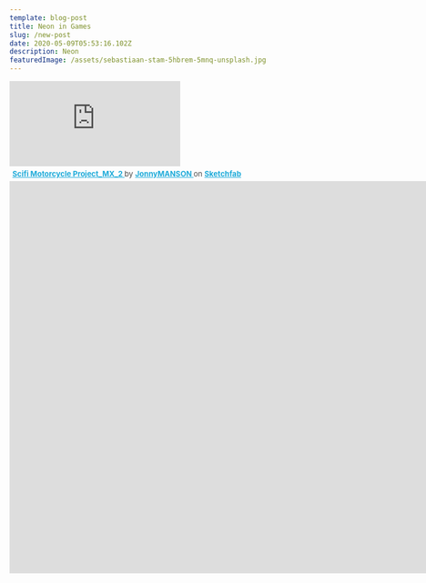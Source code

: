 ```yaml
---
template: blog-post
title: Neon in Games
slug: /new-post
date: 2020-05-09T05:53:16.102Z
description: Neon
featuredImage: /assets/sebastiaan-stam-5hbrem-5mnq-unsplash.jpg
---
```

<div class="sketchfab-embed-wrapper"> <iframe title="Scifi Motorcycle Project_MX_2" frameborder="0" allowfullscreen mozallowfullscreen="true" webkitallowfullscreen="true" allow="autoplay; fullscreen; xr-spatial-tracking" xr-spatial-tracking execution-while-out-of-viewport execution-while-not-rendered web-share src="https://sketchfab.com/models/017d95fd42b2445f905dfe4613ee859e/embed"> </iframe> <p style="font-size: 13px; font-weight: normal; margin: 5px; color: #4A4A4A;"> <a href="https://sketchfab.com/3d-models/scifi-motorcycle-project-mx-2-017d95fd42b2445f905dfe4613ee859e?utm_medium=embed&utm_campaign=share-popup&utm_content=017d95fd42b2445f905dfe4613ee859e" target="_blank" style="font-weight: bold; color: #1CAAD9;"> Scifi Motorcycle Project_MX_2 </a> by <a href="https://sketchfab.com/JonnyMANSON?utm_medium=embed&utm_campaign=share-popup&utm_content=017d95fd42b2445f905dfe4613ee859e" target="_blank" style="font-weight: bold; color: #1CAAD9;"> JonnyMANSON </a> on <a href="https://sketchfab.com?utm_medium=embed&utm_campaign=share-popup&utm_content=017d95fd42b2445f905dfe4613ee859e" target="_blank" style="font-weight: bold; color: #1CAAD9;">Sketchfab</a></p></div>


<iframe width="1680" height="690" 
src="https://www.youtube.com/embed/A5_RIEYyIjo" frameborder="0" 
allow="accelerometer; autoplay; clipboard-write; encrypted-media; 
gyroscope; picture-in-picture" allowfullscreen></iframe>
